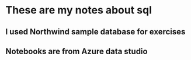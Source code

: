 # These are my notes about sql
## I used Northwind sample database for exercises
## Notebooks are from Azure data studio
